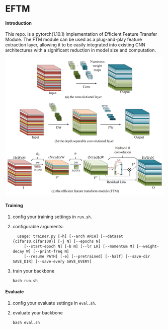 # EFTM

#### Introduction

This repo. is  a pytorch(1.10.1) implementation of Efficient Feature Transfer Module. The FTM module can be used as a plug-and-play feature extraction layer, allowing it to be easily integrated into existing CNN architectures with a significant reduction in model size and computation.

![EFTM](./assets/EFTM.png)

#### Training

1. config your training settings in `run.sh`.
2. configurable arguments:

   ```
     usage: trainer.py [-h] [--arch ARCH] [--dataset {cifar10,cifar100}] [-j N] [--epochs N] 
      	[--start-epoch N] [-b N] [--lr LR] [--momentum M] [--weight-decay W] [--print-freq N] 
      	[--resume PATH] [-e] [--pretrained] [--half] [--save-dir SAVE_DIR] [--save-every SAVE_EVERY]
   ```
3. train your backbone

   ```
   bash run.sh
   ```

#### Evaluate

1. config your evaluate settings in `eval.sh`.
2. evaluate your backbone

   ```
   bash eval.sh
   ```
